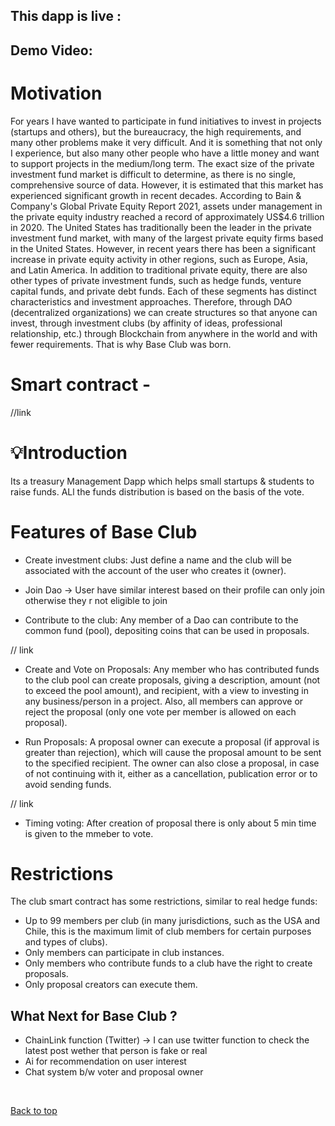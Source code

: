

## This dapp is live :

## Demo Video: 



#  Motivation

For years I have wanted to participate in fund initiatives to invest in projects (startups and others), but the bureaucracy, the high requirements, and many other problems make it very difficult. And it is something that not only I experience, but also many other people who have a little money and want to support projects in the medium/long term. The exact size of the private investment fund market is difficult to determine, as there is no single, comprehensive source of data. However, it is estimated that this market has experienced significant growth in recent decades. According to Bain & Company's Global Private Equity Report 2021, assets under management in the private equity industry reached a record of approximately US$4.6 trillion in 2020. The United States has traditionally been the leader in the private investment fund market, with many of the largest private equity firms based in the United States. However, in recent years there has been a significant increase in private equity activity in other regions, such as Europe, Asia, and Latin America. In addition to traditional private equity, there are also other types of private investment funds, such as hedge funds, venture capital funds, and private debt funds. Each of these segments has distinct characteristics and investment approaches. Therefore, through DAO (decentralized organizations) we can create structures so that anyone can invest, through investment clubs (by affinity of ideas, professional relationship, etc.) through Blockchain from anywhere in the world and with fewer requirements. That is why Base Club  was born.


# Smart contract  -  


//link



#  💡Introduction


Its a treasury Management Dapp which helps small startups & students to raise funds. ALl the funds distribution is based  on the basis of the vote.



# Features of Base Club

- Create investment clubs: Just define a name and the club will be associated with the account of the user who creates it (owner).




- Join Dao -> User have similar  interest based on their profile can only  join otherwise they r not eligible to join



- Contribute to the club: Any member of a Dao can contribute to the common fund (pool), depositing  coins that can be used in proposals.
 



// link

- Create and Vote on Proposals: Any member who has contributed funds to the club pool can create proposals, giving a description, amount (not to exceed the pool amount), and recipient, with a view to investing in any business/person in a project. Also, all members can approve or reject the proposal (only one vote per member is allowed on each proposal).




- Run Proposals: A proposal owner can execute a proposal (if approval is greater than rejection), which will cause the proposal amount to be sent to the specified recipient. The owner can also close a proposal, in case of not continuing with it, either as a cancellation, publication error or to avoid sending funds.




// link
- Timing voting:  After  creation of proposal there is only about 5 min time is given to the  mmeber to  vote.


# Restrictions

The club smart contract has some restrictions, similar to real hedge funds:

- Up to 99 members per club (in many jurisdictions, such as the USA and Chile, this is the maximum limit of club members for certain purposes and types of clubs).
- Only members can participate in club instances.
- Only members who contribute funds to a club have the right to create proposals.
- Only proposal creators can execute them.


## What Next for Base Club ?

- ChainLink function (Twitter) -> I can use twitter function  to check the  latest post wether that person is fake or real
-  Ai for recommendation on user interest 
-  Chat system b/w voter and  proposal owner
    
<br>

<a href = "#top">Back to top</a>





